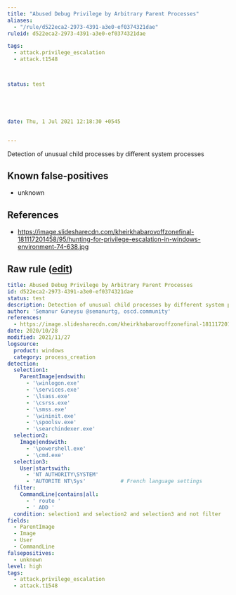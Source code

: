 ```yaml
---
title: "Abused Debug Privilege by Arbitrary Parent Processes"
aliases:
  - "/rule/d522eca2-2973-4391-a3e0-ef0374321dae"
ruleid: d522eca2-2973-4391-a3e0-ef0374321dae

tags:
  - attack.privilege_escalation
  - attack.t1548



status: test





date: Thu, 1 Jul 2021 12:18:30 +0545


---
```


Detection of unusual child processes by different system processes

<!--more-->


## Known false-positives

* unknown



## References

* https://image.slidesharecdn.com/kheirkhabarovoffzonefinal-181117201458/95/hunting-for-privilege-escalation-in-windows-environment-74-638.jpg


## Raw rule ([edit](https://github.com/SigmaHQ/sigma/edit/master/rules/windows/process_creation/proc_creation_win_abusing_debug_privilege.yml))
```yaml
title: Abused Debug Privilege by Arbitrary Parent Processes
id: d522eca2-2973-4391-a3e0-ef0374321dae
status: test
description: Detection of unusual child processes by different system processes
author: 'Semanur Guneysu @semanurtg, oscd.community'
references:
  - https://image.slidesharecdn.com/kheirkhabarovoffzonefinal-181117201458/95/hunting-for-privilege-escalation-in-windows-environment-74-638.jpg
date: 2020/10/28
modified: 2021/11/27
logsource:
  product: windows
  category: process_creation
detection:
  selection1:
    ParentImage|endswith:
      - '\winlogon.exe'
      - '\services.exe'
      - '\lsass.exe'
      - '\csrss.exe'
      - '\smss.exe'
      - '\wininit.exe'
      - '\spoolsv.exe'
      - '\searchindexer.exe'
  selection2:
    Image|endswith:
      - '\powershell.exe'
      - '\cmd.exe'
  selection3:
    User|startswith:
      - 'NT AUTHORITY\SYSTEM'
      - 'AUTORITE NT\Sys'           # French language settings
  filter:
    CommandLine|contains|all:
      - ' route '
      - ' ADD '
  condition: selection1 and selection2 and selection3 and not filter
fields:
  - ParentImage
  - Image
  - User
  - CommandLine
falsepositives:
  - unknown
level: high
tags:
  - attack.privilege_escalation
  - attack.t1548

```
